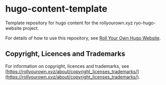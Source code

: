 <!--
SPDX-FileCopyrightText: 2022 Wilfred Nicoll <xyzroller@rollyourown.xyz>
SPDX-License-Identifier: CC-BY-SA-4.0
-->

# hugo-content-template

Template repository for hugo content for the rollyourown.xyz ryo-hugo-website project.

For details of how to use this repository, see [Roll Your Own Hugo Website](https://rollyourown.xyz/rollyourown/projects/ryo-hugo-website/).

## Copyright, Licences and Trademarks

For information on copyright, licences and trademarks, see [https://rollyourown.xyz/about/copyright_licenses_trademarks/](https://rollyourown.xyz/about/copyright_licenses_trademarks/).
